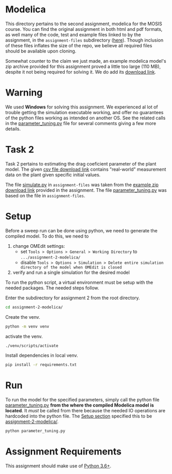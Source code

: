 # Modelica

This directory pertains to the second assignment, modelica for the MOSIS course. You can find the original assignment in both html and pdf formats, as well many of the code, test and example files linked to by the assignment, in the `assignment-files` subdirectory ([here](/assignment-2-modelica/assignment-files/)). Though inclusion of these files inflates the size of the repo, we believe all required files should be available upon cloning.

Somewhat counter to the claim we just made, an example modelica model's zip archive provided for this assignment proved a little too large (110 MB), despite it not being required for solving it. We do add its [download link](http://msdl.uantwerpen.be/people/hv/teaching/MoSIS/assignments/Modelica/example.zip).

# Warning

We used **Windows** for solving this assignment. We experienced al lot of trouble getting the simulation executable working, and offer no guarantees of the python files working as intended on another OS. See the related calls in the [parameter_tuning.py](/assignment-2-modelica/parameter_tuning.py) file for several comments giving a few more details.

# Task 2

Task 2 pertains to estimating the drag coeficient parameter of the plant model. The given [csv file download link](http://msdl.uantwerpen.be/people/hv/teaching/MoSIS/assignments/Modelica/deceleration_data.csv) contains "real-world" measurement data on the plant given specific initial values.

The file [simulate.py](/assignment-2-modelica/assignment-files/simulate.py) in `assignment-files` was taken from the [example zip download link](http://msdl.uantwerpen.be/people/hv/teaching/MoSIS/assignments/Modelica/example.zip) provided in the assignment. The file [parameter_tuning.py](/assignment-2-modelica/parameter_tuning.py) was based on the file in `assignment-files`.

# Setup

Before a sweep run can be done using python, we need to generate the compiled model. To do this, we need to

1) change OMEdit settings:
    * set `Tools > Options > General > Working Directory` to `.../assignment-2-modelica/`
    * disable `Tools > Options > Simulation > Delete entire simulation directory of the model when OMEdit is closed`
2) verify and run a single simulation for the desired model

To run the python script, a virtual environment must be setup with the needed packages. The needed steps follow.

Enter the subdirectory for assignment 2 from the root directory.
```sh
cd assignment-2-modelica/
```

Create the venv.
```sh
python -m venv venv
```

activate the venv.
```sh
./venv/scripts/activate
```

Install dependencies in local venv.
```sh
pip install -r requirements.txt
```

# Run

To run the model for the specified parameters, simply call the python file [parameter_tuning.py](/assignment-2-modelica/parameter_tuning.py) **from the where the compiled Modelica model is located**. It *must* be called from there because the needed IO operations are hardcoded into the python file. The [Setup section](#setup) specified this to be [assignment-2-modelica/](/assignment-2-modelica/).

```sh
python parameter_tuning.py
```

# Assignment Requirements

This assignment should make use of [Python 3.6+](https://www.python.org/).